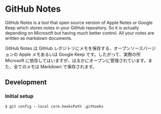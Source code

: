 # GitHub Notes

GitHub Notes is a tool that open source version of Apple Notes or Google Keep which stores notes in your GitHub repository. So it is actually depending on Microsoft but having much better control. All your notes are written as markdown documents.

GitHub Notes は GitHub レポジトリにメモを保存する、オープンソースバージョンの Apple メモあるいは Google Keep です。したがって、実際の所 Microsoft に依存してはいますが、はるかにオープンに管理されています。また、全てのメモは Markdown で保存されます。

## Development

### Initial setup

```
$ git config --local core.hooksPath .githooks
```
